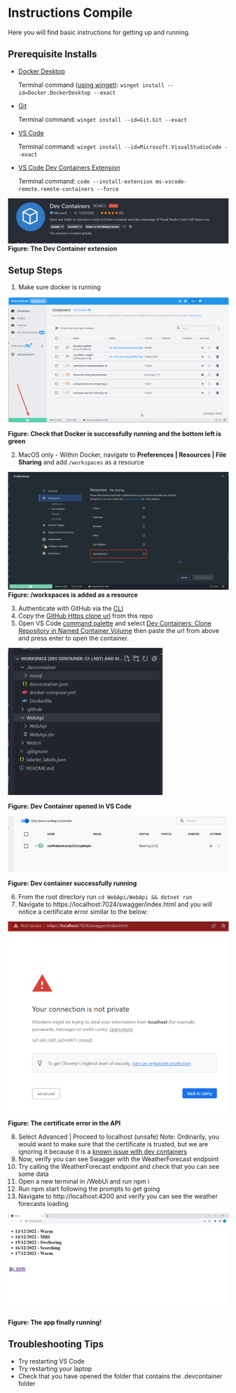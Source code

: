 # Instructions Compile
Here you will find basic instructions for getting up and running.

## Prerequisite Installs

- [Docker Desktop](https://www.docker.com/products/docker-desktop/)

    Terminal command ([using winget](https://learn.microsoft.com/en-us/windows/package-manager/winget/)): `winget install --id=Docker.DockerDesktop --exact`
- [Git](https://git-scm.com/downloads)

    Terminal command: `winget install --id=Git.Git --exact`
- [VS Code](https://code.visualstudio.com/)

    Terminal command: `winget install --id=Microsoft.VisualStudioCode --exact`
- [VS Code Dev Containers Extension](https://marketplace.visualstudio.com/items?itemName=ms-vscode-remote.remote-containers)

    Terminal command: `code --install-extension ms-vscode-remote.remote-containers --force`


![DevContainerExtension](images/DevContainerExtension.png)
**Figure: The Dev Container extension**

## Setup Steps

1. Make sure docker is running

![DockerInitiallyRunning](images/DockerRunning.png)

**Figure: Check that Docker is successfully running and the bottom left is green**

2. MacOS only - Within Docker, navigate to **Preferences | Resources | File Sharing** and add `/workspaces` as a resource

![/workspace directory added to docker](images/macDockerFilePermissions.png)
**Figure: /workspaces is added as a resource**

3. Authenticate with GitHub via the [CLI](https://docs.github.com/en/get-started/getting-started-with-git/caching-your-github-credentials-in-git#github-cli)
4. Copy the [GitHub Https clone url](https://docs.github.com/en/repositories/creating-and-managing-repositories/cloning-a-repository) from this repo
5. Open VS Code [command palette](https://code.visualstudio.com/docs/getstarted/userinterface#_command-palette) and select [Dev Containers: Clone Repository in Named Container Volume](https://code.visualstudio.com/docs/devcontainers/containers#_quick-start-open-a-git-repository-or-github-pr-in-an-isolated-container-volume) then paste the url from above and press enter to open the container.

![DevContainerRunning](images/DevContainerOpenInVsCode.png)

**Figure: Dev Container opened in VS Code**

![DockerRunning](images/DevContainerRunning.png)

**Figure: Dev container successfully running**

6. From the root directory run ``` cd WebApi/WebApi && dotnet run ```
7. Navigate to https://localhost:7024/swagger/index.html and you will notice a certificate error similar to the below:

![](images/UnsafeApi.png)

**Figure: The certificate error in the API**

8. Select Advanced | Proceed to localhost (unsafe)
Note: Ordinarily, you would want to make sure that the certificate is trusted, but we are ignoring it because it is a [known issue with dev containers](https://github.com/microsoft/vscode-remote-release/issues/6092)
9. Now, verify you can see Swagger with the WeatherForecast endpoint
10. Try calling the WeatherForecast endpoint and check that you can see some data
11. Open a new terminal in /WebUi and run npm i
12. Run npm start following the prompts to get going
13. Navigate to http://localhost:4200 and verify you can see the weather forecasts loading

![AppRunning](images/ApiRunning.png)

**Figure: The app finally running!**

## Troubleshooting Tips
- Try restarting VS Code
- Try restarting your laptop
- Check that you have opened the folder that contains the .devcontainer folder

